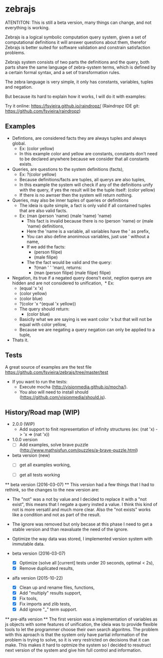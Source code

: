 # zebrajs

ATENTITON: This is still a beta version, many things can change, and not everything is working.

Zebrajs is a logical symbolic computation query system, given a set of computational definitions it will
answer questions about them, therefor Zebrajs is better suited for software validation and constrain satisfaction problems.

Zebrajs system consists of two parts the definitions and the query, both parts share the same language of zebra-system terms, which is defined by
a certain formal syntax, and a set of transformation rules.

The zebra language is very simple, it only has constants, variables, tuples and negation.

But because its hard to explain how it works, I will do it with examples:

Try it online: https://fsvieira.github.io/raindropz/ (Raindropz IDE git: https://github.com/fsvieira/raindropz)

## Examples

* Defintions, are considered facts they are always tuples and always global.
  * Ex: (color yellow)
  * In this example color and yellow are constants, constants don't need to be declared anywhere 
because we consider that all constants exists.
* Queries, are questions to the system definitions (facts),
  * Ex: ?(color yellow)
  * Because definitions/facts are tuples, all querys are also tuples,
  * In this example the system will check if any of the definitions unify with the query,
    if yes the result will be the tuple itself: (color yellow)
  * If there is no awnser then the system will return nothing.
* Queries, may also be inner tuples of queries or definitions
  * The ideia is quite simple, a fact is only valid if all contained tuples that are also valid facts.
  * Ex: (man (person 'name) (male 'name) 'name)
    * This fact is invalid because there is no (person 'name) or (male 'name) definitions,
    * Here the 'name is a variable, all variables have the ' as prefix,
    * You can also define anonimous variables, just use ' without a name,
    * If we add the facts:
      * (person filipe)
      * (male filipe)
    * The the fact would be valid and the query:
      * ?(man ' ' 'man), returns:
      * (man (person filipe) (male filipe) filipe)
* Negation, its true if a negated query doens't exist, negtion querys are hidden and are not considered to unification,
  * Ex: 
    * (equal 'x 'x) 
    * (color yellow) 
    * (color blue)
    * ?(color 'x ^(equal 'x yellow))
  * The query should return:
    * (color blue)
  * Basiclly what we are saying is we want color 'x but that will not be equal with color yellow,
  * Because we are negating a query negation can only be applied to a tuple,
* Thats it.


## Tests

A great source of examples are the test file https://github.com/fsvieira/zebrajs/tree/master/test

* If you want to run the tests:
  * Execute mocha (http://visionmedia.github.io/mocha/).
  * You also will need to install should (https://github.com/visionmedia/should.js).


## History/Road map (WIP)

* 2.0.0 (WIP)
  * Add support to finit representation of infinity structures (ex: (nat 'x) -> 'x => (nat 'x))
* 1.0.0 version
  * [ ] Add examples, solve brave puzzle (http://www.mathsisfun.com/puzzles/a-brave-puzzle.html)
* beta version (new)
  * [ ] get all examples working,
  * [ ] get all tests working


** beta version (2016-03-07) **
  This version had a few things that I had to rethink, so the changes to the new version are:
  
  * The "not" was a not by value and I decided to replace it with a "not exist", this means that I negate a query
  insted a value. I think this kind of not is more versatil and much more clear. Also the "not exists" works 
  like a condition and not as part of the result. 
  
  * The ignore was removed but only becase at this phase I need to get a stable version and than reavaluate the 
  need of the ignore.
  
  * Optimize the way data was stored, I implemented version system with immutable data.

* beta version (2016-03-07)
  * [x] Optimize (solve all [current] tests under 20 seconds, optimal < 2s),
  * [x] Remove duplicated results,
* alfa version (2015-10-22)
  * [x] Clean up and rename files, functions,
  * [x] Add "multiply" results support,
  * [x] Fix tools,
  * [x] Fix imports and zlib tests,
  * [x] Add ignore "_" term support.

** pre-alfa version **
  The first version was a implementation of variables as js objects with some features of unification,
  the ideia was to provide flexible tools to let the programmer choose their own search algoritms.
  The problem with this aproach is that the system only have partial information of the 
  problem is trying to solve, so it is very restricted on decisions that it can make.
  This makes it hard to optmize the system so I decided to resutruct next version of the system and give him
  full control and information.


